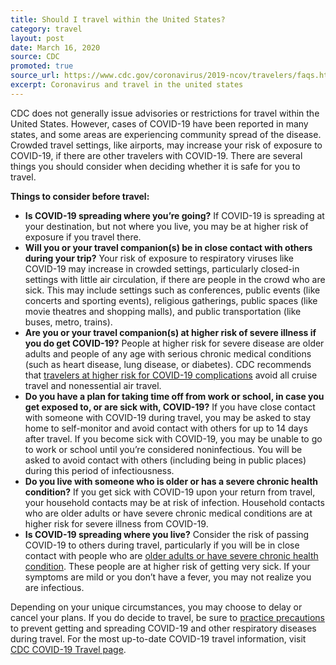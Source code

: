 ```yaml
---
title: Should I travel within the United States?
category: travel
layout: post
date: March 16, 2020
source: CDC
promoted: true
source_url: https://www.cdc.gov/coronavirus/2019-ncov/travelers/faqs.html
excerpt: Coronavirus and travel in the united states
---
```


CDC does not generally issue advisories or restrictions for travel within the United States. However, cases of COVID-19 have been reported in many states, and some areas are experiencing community spread of the disease. Crowded travel settings, like airports, may increase your risk of exposure to COVID-19, if there are other travelers with COVID-19. There are several things you should consider when deciding whether it is safe for you to travel.

**Things to consider before travel:**
* **Is COVID-19 spreading where you’re going?** If COVID-19 is spreading at your destination, but not where you live, you may be at higher risk of exposure if you travel there.
* **Will you or your travel companion(s) be in close contact with others during your trip?** Your risk of exposure to respiratory viruses like COVID-19 may increase in crowded settings, particularly closed-in settings with little air circulation, if there are people in the crowd who are sick. This may include settings such as conferences, public events (like concerts and sporting events), religious gatherings, public spaces (like movie theatres and shopping malls), and public transportation (like buses, metro, trains).
* **Are you or your travel companion(s) at higher risk of severe illness if you do get COVID-19?** People at higher risk for severe disease are older adults and people of any age with serious chronic medical conditions (such as heart disease, lung disease, or diabetes). CDC recommends that <a href="https://www.cdc.gov/coronavirus/2019-ncov/specific-groups/high-risk-complications.html"> travelers at higher risk for COVID-19 complications</a> avoid all cruise travel and nonessential air travel.
* **Do you have a plan for taking time off from work or school, in case you get exposed to, or are sick with, COVID-19?** If you have close contact with someone with COVID-19 during travel, you may be asked to stay home to self-monitor and avoid contact with others for up to 14 days after travel. If you become sick with COVID-19, you may be unable to go to work or school until you’re considered noninfectious. You will be asked to avoid contact with others (including being in public places) during this period of infectiousness.
* **Do you live with someone who is older or has a severe chronic health condition?** If you get sick with COVID-19 upon your return from travel, your household contacts may be at risk of infection. Household contacts who are older adults or have severe chronic medical conditions are at higher risk for severe illness from COVID-19.
* **Is COVID-19 spreading where you live?** Consider the risk of passing COVID-19 to others during travel, particularly if you will be in close contact with people who are <a href="https://www.cdc.gov/coronavirus/2019-ncov/specific-groups/high-risk-complications.html#who-is-higher-risk"> older adults or have severe chronic health condition</a>. These people are at higher risk of getting very sick. If your symptoms are mild or you don’t have a fever, you may not realize you are infectious.

Depending on your unique circumstances, you may choose to delay or cancel your plans. If you do decide to travel, be sure to <a href="https://www.cdc.gov/coronavirus/2019-ncov/about/prevention-treatment.html"> practice precautions</a> to prevent getting and spreading COVID-19 and other respiratory diseases during travel. For the most up-to-date COVID-19 travel information, visit <a href="https://www.cdc.gov/coronavirus/2019-ncov/travelers/index.html"> CDC COVID-19 Travel page</a>.  
